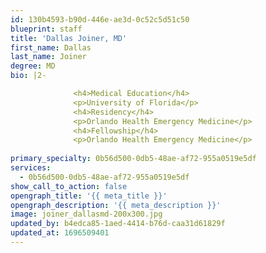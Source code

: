 ```yaml
---
id: 130b4593-b90d-446e-ae3d-0c52c5d51c50
blueprint: staff
title: 'Dallas Joiner, MD'
first_name: Dallas
last_name: Joiner
degree: MD
bio: |2-

              <h4>Medical Education</h4>
              <p>University of Florida</p>
              <h4>Residency</h4>
              <p>Orlando Health Emergency Medicine</p>
              <h4>Fellowship</h4>
              <p>Orlando Health Emergency Medicine</p>
          
primary_specialty: 0b56d500-0db5-48ae-af72-955a0519e5df
services:
  - 0b56d500-0db5-48ae-af72-955a0519e5df
show_call_to_action: false
opengraph_title: '{{ meta_title }}'
opengraph_description: '{{ meta_description }}'
image: joiner_dallasmd-200x300.jpg
updated_by: b4edca85-1aed-4414-b76d-caa31d61829f
updated_at: 1696509401
---
```

